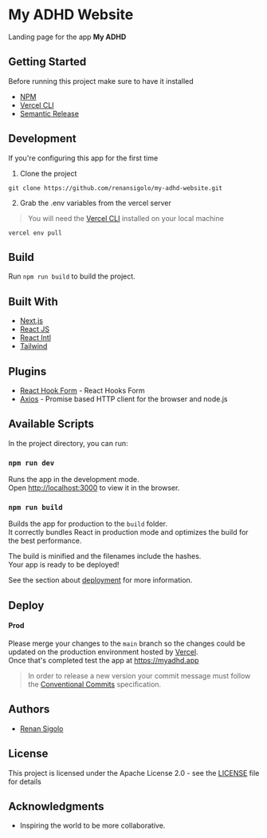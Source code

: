 # My ADHD Website

Landing page for the app **My ADHD**

## Getting Started

Before running this project make sure to have it installed

- [NPM](https://docs.npmjs.com/downloading-and-installing-node-js-and-npm)
- [Vercel CLI](https://vercel.com/cli)
- [Semantic Release](https://github.com/semantic-release/semantic-release)

## Development

If you're configuring this app for the first time

1. Clone the project

```
git clone https://github.com/renansigolo/my-adhd-website.git
```

2. Grab the .env variables from the vercel server

> You will need the [Vercel CLI](https://vercel.com/cli) installed on your local machine

```
vercel env pull
```

## Build

Run `npm run build` to build the project.

## Built With

- [Next.js](https://nextjs.org/)
- [React JS](https://reactjs.org)
- [React Intl](https://github.com/yahoo/react-intl)
- [Tailwind](https://tailwindcss.com/)

## Plugins

- [React Hook Form](https://www.react-hook-form.com) - React Hooks Form
- [Axios](https://github.com/axios/axios) - Promise based HTTP client for the browser and node.js

## Available Scripts

In the project directory, you can run:

### `npm run dev`

Runs the app in the development mode.<br>
Open [http://localhost:3000](http://localhost:3000) to view it in the browser.

<!-- ### `npm test` **TODO**

Launches the test runner in the interactive watch mode.<br>
See the section about [running tests](https://facebook.github.io/create-react-app/docs/running-tests) for more information. -->

### `npm run build`

Builds the app for production to the `build` folder.<br>
It correctly bundles React in production mode and optimizes the build for the best performance.

The build is minified and the filenames include the hashes.<br>
Your app is ready to be deployed!

See the section about [deployment](https://facebook.github.io/create-react-app/docs/deployment) for more information.

## Deploy

#### Prod

Please merge your changes to the `main` branch so the changes could be updated on the production environment hosted by [Vercel](https://vercel.com/renansigolo/my-adhd-website).<br>
Once that's completed test the app at https://myadhd.app

> In order to release a new version your commit message must follow the [Conventional Commits](https://www.conventionalcommits.org/en/v1.0.0/) specification.

## Authors

- [Renan Sigolo](https://github.com/renansigolo)

## License

This project is licensed under the Apache License 2.0 - see the [LICENSE](LICENSE) file for details

## Acknowledgments

- Inspiring the world to be more collaborative.
